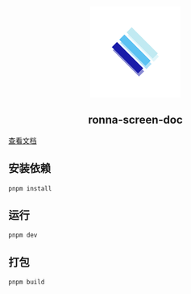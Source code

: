 <p align="center"><a href="https://github.com/ronnaces" target="_blank" rel="noopener noreferrer"><img width="180" src="./docs/.vuepress/public/img/logo.png" alt="logo"></a></p>

<h2 align="center">ronna-screen-doc</h2>

[查看文档](https://ronnaces.github.io/ronna-screen-doc/)

## 安装依赖

```
pnpm install
```

## 运行

```
pnpm dev
```

## 打包

```
pnpm build
```